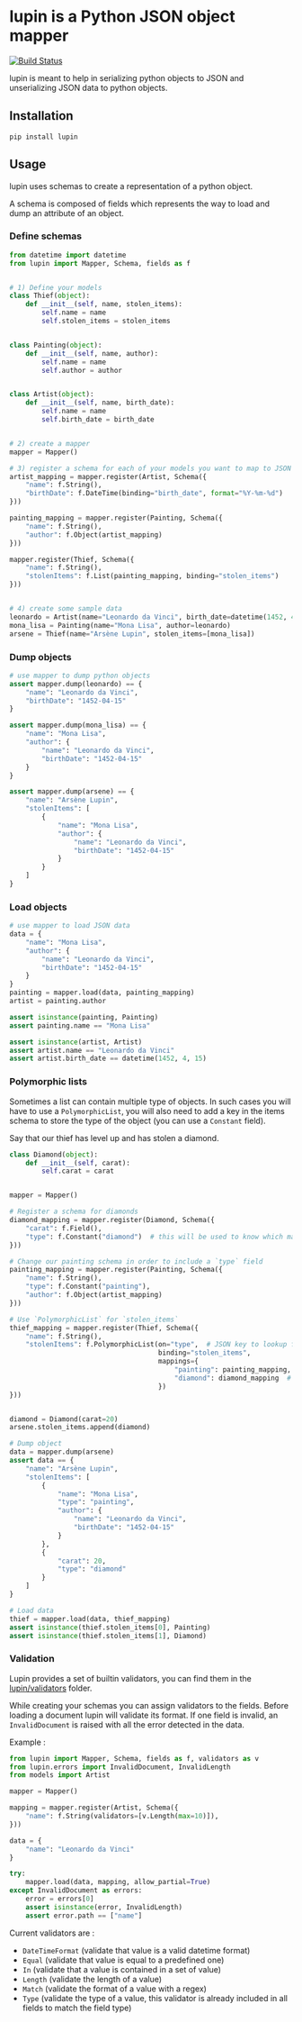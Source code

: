 # lupin is a Python JSON object mapper

[![Build Status](https://travis-ci.org/holinnn/lupin.svg)](https://travis-ci.org/holinnn/lupin)

lupin is meant to help in serializing python objects to JSON and unserializing JSON data to python objects.


## Installation

```
pip install lupin
```

## Usage

lupin uses schemas to create a representation of a python object.

A schema is composed of fields which represents the way to load and dump an attribute of an object.

### Define schemas

```python
from datetime import datetime
from lupin import Mapper, Schema, fields as f


# 1) Define your models
class Thief(object):
    def __init__(self, name, stolen_items):
        self.name = name
        self.stolen_items = stolen_items


class Painting(object):
    def __init__(self, name, author):
        self.name = name
        self.author = author


class Artist(object):
    def __init__(self, name, birth_date):
        self.name = name
        self.birth_date = birth_date


# 2) create a mapper
mapper = Mapper()

# 3) register a schema for each of your models you want to map to JSON objects
artist_mapping = mapper.register(Artist, Schema({
    "name": f.String(),
    "birthDate": f.DateTime(binding="birth_date", format="%Y-%m-%d")
}))

painting_mapping = mapper.register(Painting, Schema({
    "name": f.String(),
    "author": f.Object(artist_mapping)
}))

mapper.register(Thief, Schema({
    "name": f.String(),
    "stolenItems": f.List(painting_mapping, binding="stolen_items")
}))


# 4) create some sample data
leonardo = Artist(name="Leonardo da Vinci", birth_date=datetime(1452, 4, 15))
mona_lisa = Painting(name="Mona Lisa", author=leonardo)
arsene = Thief(name="Arsène Lupin", stolen_items=[mona_lisa])
```

### Dump objects

```python
# use mapper to dump python objects
assert mapper.dump(leonardo) == {
    "name": "Leonardo da Vinci",
    "birthDate": "1452-04-15"
}

assert mapper.dump(mona_lisa) == {
    "name": "Mona Lisa",
    "author": {
        "name": "Leonardo da Vinci",
        "birthDate": "1452-04-15"
    }
}

assert mapper.dump(arsene) == {
    "name": "Arsène Lupin",
    "stolenItems": [
        {
            "name": "Mona Lisa",
            "author": {
                "name": "Leonardo da Vinci",
                "birthDate": "1452-04-15"
            }
        }
    ]
}
```

### Load objects

```python
# use mapper to load JSON data
data = {
    "name": "Mona Lisa",
    "author": {
        "name": "Leonardo da Vinci",
        "birthDate": "1452-04-15"
    }
}
painting = mapper.load(data, painting_mapping)
artist = painting.author

assert isinstance(painting, Painting)
assert painting.name == "Mona Lisa"

assert isinstance(artist, Artist)
assert artist.name == "Leonardo da Vinci"
assert artist.birth_date == datetime(1452, 4, 15)
```

### Polymorphic lists

Sometimes a list can contain multiple type of objects. In such cases you will have to use a `PolymorphicList`, you will also need to add
a key in the items schema to store the type of the object (you can use a `Constant` field).

Say that our thief has level up and has stolen a diamond.

```python
class Diamond(object):
    def __init__(self, carat):
        self.carat = carat


mapper = Mapper()

# Register a schema for diamonds
diamond_mapping = mapper.register(Diamond, Schema({
    "carat": f.Field(),
    "type": f.Constant("diamond")  # this will be used to know which mapping to used while loading JSON
}))

# Change our painting schema in order to include a `type` field
painting_mapping = mapper.register(Painting, Schema({
    "name": f.String(),
    "type": f.Constant("painting"),
    "author": f.Object(artist_mapping)
}))

# Use `PolymorphicList` for `stolen_items`
thief_mapping = mapper.register(Thief, Schema({
    "name": f.String(),
    "stolenItems": f.PolymorphicList(on="type",  # JSON key to lookup for the polymorphic type
                                     binding="stolen_items",
                                     mappings={
                                         "painting": painting_mapping,  # if `type == "painting"` then use painting_mapping
                                         "diamond": diamond_mapping  # if `type == "diamond"` then use diamond_mapping
                                     })
}))


diamond = Diamond(carat=20)
arsene.stolen_items.append(diamond)

# Dump object
data = mapper.dump(arsene)
assert data == {
    "name": "Arsène Lupin",
    "stolenItems": [
        {
            "name": "Mona Lisa",
            "type": "painting",
            "author": {
                "name": "Leonardo da Vinci",
                "birthDate": "1452-04-15"
            }
        },
        {
            "carat": 20,
            "type": "diamond"
        }
    ]
}

# Load data
thief = mapper.load(data, thief_mapping)
assert isinstance(thief.stolen_items[0], Painting)
assert isinstance(thief.stolen_items[1], Diamond)
```

### Validation

Lupin provides a set of builtin validators, you can find them in the [lupin/validators](https://github.com/holinnn/lupin/tree/develop/lupin/validators) folder.

While creating your schemas you can assign validators to the fields. Before loading a document lupin will validate
its format. If one field is invalid, an `InvalidDocument` is raised with all the error detected in the data.

Example :

```python
from lupin import Mapper, Schema, fields as f, validators as v
from lupin.errors import InvalidDocument, InvalidLength
from models import Artist

mapper = Mapper()

mapping = mapper.register(Artist, Schema({
    "name": f.String(validators=[v.Length(max=10)]),
}))

data = {
    "name": "Leonardo da Vinci"
}

try:
    mapper.load(data, mapping, allow_partial=True)
except InvalidDocument as errors:
    error = errors[0]
    assert isinstance(error, InvalidLength)
    assert error.path == ["name"]
```

Current validators are :
- `DateTimeFormat` (validate that value is a valid datetime format)
- `Equal` (validate that value is equal to a predefined one)
- `In` (validate that a value is contained in a set of value)
- `Length` (validate the length of a value)
- `Match` (validate the format of a value with a regex)
- `Type` (validate the type of a value, this validator is already included in all fields to match the field type)
